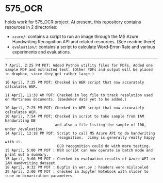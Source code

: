 # 575_OCR
holds work for 575_OCR project.
At present, this repository contains resources in 2 directories:
- `azure/`: contains a script to run an image through the MS Azure Handwriting Recognition API and related resources.  (See readme there)
- `evaluation/`: contains a script to calculate Word-Error-Rate and various experiments and evaluations.
---
    7 April, 2:25 PM PDT: Added Python utility files for PDFs. Added one sample PDF and extracted text. (Other PDFs and output will be placed in dropbox, since they get rather large.)

    10 April, 7:25 PM PDT: Checked in WER script that now accurately calculates WER.

    11 April, 11:38 AM PDT: Checked in log file to track resolution used on Martineau documents. (Baedeker data yet to be added.)

    10 April, 7:25 PM PDT: Checked in WER script that now accurately calculates WER.
    10 April, 7:54 PM PDT: Checked in script to take sample from IAM handwriting DB
                           and also a file listing the sample of 100, under /evaluation.
    14 April, 12:18 PM PDT: Script to call MS Azure API to do handwriting
                            recognition.  Jimmy is generally really happy with it.
                            OCR recognition could do with more testing.
    15 April, 5:00 PM PDT : WER script can now operate in batch mode and print out a summary.
    15 April, 9:00 PM PDT : Checked in evaluation results of Azure API on IAM Handwriting dataset
    18 April, 9:32 PM PDT : Bugfix in wer.py : headers were mislabeled
    29 April, 2:00 PM PDT : checked in Jupyter Notebook with slider to tune in binarization parameters
